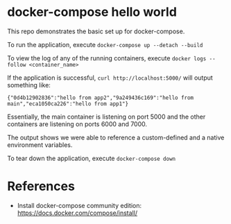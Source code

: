 # docker-compose hello world

This repo demonstrates the basic set up for docker-compose. 

To run the application, execute `docker-compose up --detach --build`

To view the log of any of the running containers, execute `docker logs --follow <container_name>`

If the application is successful, `curl http://localhost:5000/` will output something like:

```
{"0d4b12902836":"hello from app2","9a249436c169":"hello from main","eca1050ca226":"hello from app1"}
```
Essentially, the main container is listening on port 5000 and the other containers are listening on ports 6000 and 7000.

The output shows we were able to reference a custom-defined and a native environment variables.

To tear down the application, execute `docker-compose down`

# References
- Install docker-compose community edition: https://docs.docker.com/compose/install/ 
